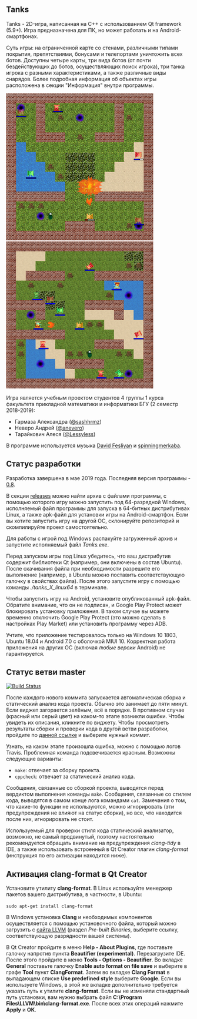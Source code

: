 ## Tanks

Tanks - 2D-игра, написанная на C++ с использованием Qt framework (5.9+). Игра предназначена для ПК, но может работать и на Android-смартфонах.

Суть игры: на ограниченной карте со стенами, различными типами покрытия, препятствиями, бонусами и телепортами уничтожить всех ботов. Доступны четыре карты, три вида ботов (от почти бездействующих до ботов, осуществляющих поиск игрока), три танка игрока с разными характеристиками, а также различные виды снарядов.
Более подробная информация об объектах игры расположена в секции "Информация" внутри программы.

![Tanks](rules/screenshot1.png)
![Tanks](rules/screenshot2.png)

Игра является учебным проектом студентов 4 группы 1 курса факультета прикладной математики и информатики БГУ (2 семестр 2018-2019): 
* Гармаза Александра ([@sashhrmz](https://github.com/sashhrmz))
* Неверо Андрей ([@anevero](https://github.com/anevero))
* Тарайкович Алеся ([@Lessyless](https://github.com/Lessyless))

В программе используется музыка [David Fesliyan](https://www.fesliyanstudios.com/) и [spinningmerkaba](http://dig.ccmixter.org/people/jlbrock44).

## Статус разработки

Разработка завершена в мае 2019 года. Последняя версия программы - [0.8](https://github.com/anevero/tanks/tree/0.8). 

В секции [releases](https://github.com/anevero/tanks/releases/tag/0.8) можно найти архив с файлами программы, с помощью которого игру можно запустить под 64-разрядной Windows, исполняемый файл программы для запуска в 64-битных дистрибутивах Linux, а также apk-файл для установки игры на Android-смартфон. Если вы хотите запустить игру на другой ОС, склонируйте репозиторий и скомпилируйте проект самостоятельно. 

Для работы с игрой под Windows распакуйте загруженный архив и запустите исполняемый файл *Tanks.exe*.

Перед запуском игры под Linux убедитесь, что ваш дистрибутив содержит библиотеки Qt (например, они включены в состав Ubuntu). После скачивания файла при необходимости разрешите его выполнение (например, в Ubuntu можно поставить соответствующую галочку в свойствах файла). После этого запустите игру с помощью команды *./tanks_X_linux64* в терминале.

Чтобы запустить игру на Android, установите опубликованный apk-файл. Обратите внимание, что он не подписан, и Google Play Protect может блокировать установку приложения. В таком случае вы можете временно отключить Google Play Protect (это можно сделать в настройках Play Market) или установить программу через ADB.

Учтите, что приложение тестировалось только на Windows 10 1803, Ubuntu 18.04 и Android 7.0 с оболочкой MIUI 10. Корректная работа приложения на других ОС (включая *любые версии* Android) не гарантируется.

## Статус ветви master

[![Build Status](https://travis-ci.com/anevero/tanks.svg?token=rHXfUepVp6qMW4yZAUh7&branch=master)](https://travis-ci.com/anevero/tanks)

После каждого нового коммита запускается автоматическая сборка и статический анализ кода проекта. Обычно это занимает до пяти минут. Если виджет загорается зелёным, всё в порядке. В противном случае (красный или серый цвет) на каком-то этапе возникли ошибки. Чтобы увидеть их описания, кликните по виджету. Чтобы просмотреть результаты сборки и проверки кода в другой ветви разработки, пройдите по [данной ссылке](https://travis-ci.com/anevero/tanks/branches) и выберите нужный коммит.

Узнать, на каком этапе произошла ошибка, можно с помощью логов Travis. Проблемная команда подсвечивается красным. Возможны следующие варианты:
* `make`: отвечает за сборку проекта.
* `cppcheck`: отвечает за статический анализ кода.

Сообщения, связанные со сборкой проекта, выводятся перед вердиктом выполнения команды `make`. Сообщения, связанные со стилем кода, выводятся в самом конце лога командами `cat`. Замечания о том, что какие-то функции не используются, можно игнорировать (эти предупреждения не влияют на статус сборки), но все, что находится после них, игнорировать не стоит.

Используемый для проверки стиля кода статический анализатор, возможно, не самый продвинутый, поэтому настоятельно рекомендуется обращать внимание на предупреждения *clang-tidy* в IDE, а также использовать встроенный в Qt Creator плагин *clang-format* (инструкция по его активации находится ниже).

## Активация clang-format в Qt Creator

Установите утилиту **clang-format**. В Linux используйте менеджер пакетов вашего дистрибутива, в частности, в Ubuntu:

`sudo apt-get install clang-format`

В Windows установка **Clang** и необходимых компонентов осуществляется с помощью установочного файла, который можно загрузить с [сайта LLVM](http://releases.llvm.org/download.html) (раздел *Pre-built Binaries*, выберите ссылку, соответствующую разрядности вашей системы). 

В Qt Creator пройдите в меню **Help - About Plugins**, где поставьте галочку напротив пункта **Beautifier (experimental)**. 
Перезагрузите IDE. После этого пройдите в меню **Tools - Options - Beautifier**. Во вкладке **General** поставьте галочку **Enable auto format on file save** и выберите в графе **Tool** пункт **ClangFormat**. Затем во вкладке **Clang Format** в выпадающем списке **Use predefined style** выберите **Google**. Если вы используете Windows, в этой же вкладке дополнительно требуется указать путь к утилите **clang-format**. Если вы не изменяли стандартный путь установки, вам нужно выбрать файл **C:\Program Files\LLVM\bin\clang-format.exe**. После всех этих операций нажмите **Apply** и **OK**. 
